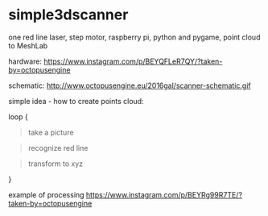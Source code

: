# simple3dscanner
one red line laser, step motor, raspberry pi, python and pygame, point cloud to MeshLab

hardware:
https://www.instagram.com/p/BEYQFLeR7QY/?taken-by=octopusengine

schematic:
http://www.octopusengine.eu/2016gal/scanner-schematic.gif


simple idea - how to create points cloud:

loop {

  > take a picture 

  > recognize red line

  > transform to xyz
  
  }
  
  
  
  example of processing
  https://www.instagram.com/p/BEYRg99R7TE/?taken-by=octopusengine
  
